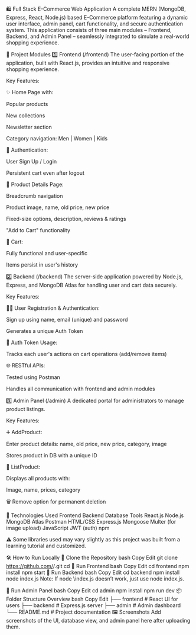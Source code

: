 🛍️ Full Stack E-Commerce Web Application
A complete MERN (MongoDB, Express, React, Node.js) based E-Commerce platform featuring a dynamic user interface, admin panel, cart functionality, and secure authentication system. This application consists of three main modules – Frontend, Backend, and Admin Panel – seamlessly integrated to simulate a real-world shopping experience.

🔧 Project Modules
1️⃣ Frontend (/frontend)
The user-facing portion of the application, built with React.js, provides an intuitive and responsive shopping experience.

Key Features:

✨ Home Page with:

Popular products

New collections

Newsletter section

Category navigation: Men | Women | Kids

🔐 Authentication:

User Sign Up / Login

Persistent cart even after logout

🛒 Product Details Page:

Breadcrumb navigation

Product image, name, old price, new price

Fixed-size options, description, reviews & ratings

"Add to Cart" functionality

🧾 Cart:

Fully functional and user-specific

Items persist in user's history

2️⃣ Backend (/backend)
The server-side application powered by Node.js, Express, and MongoDB Atlas for handling user and cart data securely.

Key Features:

🧑‍💻 User Registration & Authentication:

Sign up using name, email (unique) and password

Generates a unique Auth Token

🔐 Auth Token Usage:

Tracks each user's actions on cart operations (add/remove items)

🌐 RESTful APIs:

Tested using Postman

Handles all communication with frontend and admin modules

3️⃣ Admin Panel (/admin)
A dedicated portal for administrators to manage product listings.

Key Features:

➕ AddProduct:

Enter product details: name, old price, new price, category, image

Stores product in DB with a unique ID

📜 ListProduct:

Displays all products with:

Image, name, prices, category

🗑️ Remove option for permanent deletion

🚀 Technologies Used
Frontend	Backend	Database	Tools
React.js	Node.js	MongoDB Atlas	Postman
HTML/CSS	Express.js	Mongoose	Multer (for image upload)
JavaScript	JWT (auth)		npm

⚠️ Some libraries used may vary slightly as this project was built from a learning tutorial and customized.

🛠️ How to Run Locally
🔹 Clone the Repository
bash
Copy
Edit
git clone https://github.com/<your-username>/<repo-name>.git
cd <repo-name>
🔹 Run Frontend
bash
Copy
Edit
cd frontend
npm install
npm start
🔹 Run Backend
bash
Copy
Edit
cd backend
npm install
node index.js
Note: If node \index.js doesn’t work, just use node index.js.

🔹 Run Admin Panel
bash
Copy
Edit
cd admin
npm install
npm run dev
📦 Folder Structure Overview
bash
Copy
Edit
├── frontend       # React UI for users
├── backend        # Express.js server
├── admin          # Admin dashboard
└── README.md      # Project documentation
🖼️ Screenshots
Add screenshots of the UI, database view, and admin panel here after uploading them.

